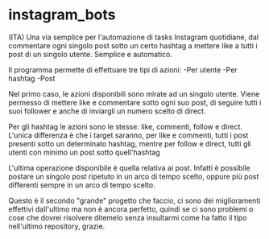 # instagram_bots
(ITA) Una via semplice per l'automazione di tasks Instagram quotidiane, dal commentare ogni singolo post sotto un certo hashtag a mettere like a tutti i post di un singolo utente. Semplice e automatico. 

Il programma permette di effettuare tre tipi di azioni: 
-Per utente
-Per hashtag
-Post

Nel primo caso, le azioni disponibili sono mirate ad un singolo utente.
Viene permesso di mettere like e commentare sotto ogni suo post, di seguire tutti i suoi follower e anche di inviargli un numero scelto di direct.

Per gli hashtag le azioni sono le stesse: like, commenti, follow e direct. L'unica differenza è che i target saranno, per like e commenti, tutti i post presenti sotto un determinato hashtag, mentre per follow e direct, tutti gli utenti con minimo un post sotto quell'hashtag

L'ultima operazione disponibile è quella relativa ai post. Infatti è possibile postare un singolo post ripetuto in un arco di tempo scelto, oppure più post differenti sempre in un arco di tempo scelto.

Questo è il secondo "grande" progetto che faccio, ci sono dei miglioramenti effettivi dall'ultimo ma non è ancora perfetto, quindi se ci sono problemi o cose che dovrei risolvere ditemelo senza insultarmi come ha fatto il tipo nell'ultimo repository, grazie.
